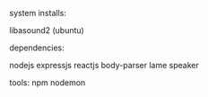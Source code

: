 system installs:

libasound2 (ubuntu)


dependencies:

nodejs
expressjs
reactjs
body-parser
lame
speaker


tools:
npm
nodemon